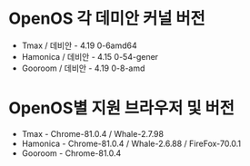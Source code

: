 # OpenOS 각 데미안 커널 버전
- Tmax / 데비안 - 4.19 0-6amd64
- Hamonica / 데비안 -  4.15 0-54-gener
- Gooroom / 데비안 - 4.19 0-8-amd



# OpenOS별 지원 브라우저 및 버전
- Tmax - Chrome-81.0.4 / Whale-2.7.98
- Hamonica - Chrome-81.0.4 / Whale-2.6.88 / FireFox-70.0.1
- Gooroom - Chrome-81.0.4
